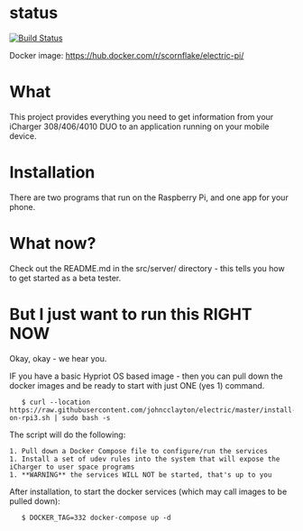 # status
[![Build Status](https://travis-ci.org/johncclayton/electric.svg?branch=master)](https://travis-ci.org/johncclayton/electric)

Docker image: https://hub.docker.com/r/scornflake/electric-pi/

# What
This project provides everything you need to get information from your iCharger 308/406/4010 DUO to an application
running on your mobile device.  

# Installation
There are two programs that run on the Raspberry Pi, and one app for your phone.

# What now?
Check out the README.md in the src/server/ directory - this tells you how to get started as a beta tester.

# But I just want to run this RIGHT NOW
Okay, okay - we hear you.  

IF you have a basic Hypriot OS based image - then you can pull down the docker images and be ready to start with
just ONE (yes 1) command.

       $ curl --location https://raw.githubusercontent.com/johncclayton/electric/master/install-on-rpi3.sh | sudo bash -s
       
The script will do the following:

    1. Pull down a Docker Compose file to configure/run the services
    1. Install a set of udev rules into the system that will expose the iCharger to user space programs
    1. **WARNING** the services WILL NOT be started, that's up to you
    
After installation, to start the docker services (which may call images to be pulled down):

       $ DOCKER_TAG=332 docker-compose up -d
       
 
